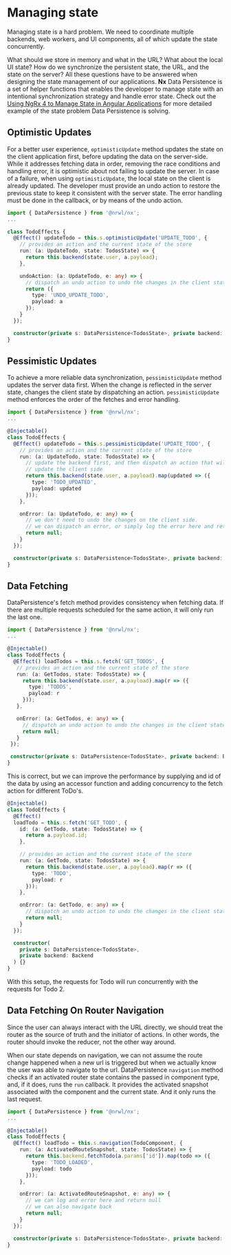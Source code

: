 # Managing state

Managing state is a hard problem. We need to coordinate multiple backends, web workers, and UI components, all of which update the state concurrently.

What should we store in memory and what in the URL? What about the local UI state? How do we synchronize the persistent state, the URL, and the state on the server? All these questions have to be answered when designing the state management of our applications. **Nx** Data Persistence is a set of helper functions that enables the developer to manage state with an intentional synchronization strategy and handle error state. Check out the [Using NgRx 4 to Manage State in Angular Applications](https://blog.nrwl.io/using-ngrx-4-to-manage-state-in-angular-applications-64e7a1f84b7b) for more detailed example of the state problem Data Persistence is solving.

## Optimistic Updates

For a better user experience, `optimisticUpdate` method updates the state on the client application first, before updating the data on the server-side. While it addresses fetching data in order, removing the race conditions and handling error, it is optimistic about not failing to update the server. In case of a failure, when using `optimisticUpdate`, the local state on the client is already updated. The developer must provide an undo action to restore the previous state to keep it consistent with the server state. The error handling must be done in the callback, or by means of the undo action.

```typescript
import { DataPersistence } from '@nrwl/nx';
...

class TodoEffects {
  @Effect() updateTodo = this.s.optimisticUpdate('UPDATE_TODO', {
    // provides an action and the current state of the store
    run: (a: UpdateTodo, state: TodosState) => {
      return this.backend(state.user, a.payload);
    },

    undoAction: (a: UpdateTodo, e: any) => {
      // dispatch an undo action to undo the changes in the client state
      return ({
        type: 'UNDO_UPDATE_TODO',
        payload: a
      });
    }
  });

  constructor(private s: DataPersistence<TodosState>, private backend: Backend) {}
}
```

## Pessimistic Updates

To achieve a more reliable data synchronization, `pessimisticUpdate` method updates the server data first. When the change is reflected in the server state, changes the client state by dispatching an action. `pessimisticUpdate` method enforces the order of the fetches and error handling.

```typescript
import { DataPersistence } from '@nrwl/nx';
...

@Injectable()
class TodoEffects {
  @Effect() updateTodo = this.s.pessimisticUpdate('UPDATE_TODO', {
    // provides an action and the current state of the store
    run: (a: UpdateTodo, state: TodosState) => {
      // update the backend first, and then dispatch an action that will
      // update the client side
      return this.backend(state.user, a.payload).map(updated => ({
        type: 'TODO_UPDATED',
        payload: updated
      }));
    },

    onError: (a: UpdateTodo, e: any) => {
      // we don't need to undo the changes on the client side.
      // we can dispatch an error, or simply log the error here and return `null`
      return null;
    }
  });

  constructor(private s: DataPersistence<TodosState>, private backend: Backend) {}
}
```

## Data Fetching

DataPersistence's fetch method provides consistency when fetching data. If there are multiple requests scheduled for the same action, it will only run the last one.

```typescript
import { DataPersistence } from '@nrwl/nx';
...

@Injectable()
class TodoEffects {
  @Effect() loadTodos = this.s.fetch('GET_TODOS', {
   // provides an action and the current state of the store
   run: (a: GetTodos, state: TodosState) => {
     return this.backend(state.user, a.payload).map(r => ({
       type: 'TODOS',
       payload: r
     }));
   },

   onError: (a: GetTodos, e: any) => {
     // dispatch an undo action to undo the changes in the client state
     return null;
   }
 });

 constructor(private s: DataPersistence<TodosState>, private backend: Backend) {}
}
```

This is correct, but we can improve the performance by supplying and id of the data by using an accessor function and adding concurrency to the fetch action for different ToDo's.

```typescript
@Injectable()
class TodoEffects {
  @Effect()
  loadTodo = this.s.fetch('GET_TODO', {
    id: (a: GetTodo, state: TodosState) => {
      return a.payload.id;
    },

    // provides an action and the current state of the store
    run: (a: GetTodo, state: TodosState) => {
      return this.backend(state.user, a.payload).map(r => ({
        type: 'TODO',
        payload: r
      }));
    },

    onError: (a: GetTodo, e: any) => {
      // dispatch an undo action to undo the changes in the client state
      return null;
    }
  });

  constructor(
    private s: DataPersistence<TodosState>,
    private backend: Backend
  ) {}
}
```

With this setup, the requests for Todo will run concurrently with the requests for Todo 2.

## Data Fetching On Router Navigation

Since the user can always interact with the URL directly, we should treat the router as the source of truth and the initiator of actions. In other words, the router should invoke the reducer, not the other way around.

When our state depends on navigation, we can not assume the route change happened when a new url is triggered but when we actually know the user was able to navigate to the url. DataPersistence `navigation` method checks if an activated router state contains the passed in component type, and, if it does, runs the `run` callback. It provides the activated snapshot associated with the component and the current state. And it only runs the last request.

```typescript
import { DataPersistence } from '@nrwl/nx';
...

@Injectable()
class TodoEffects {
  @Effect() loadTodo = this.s.navigation(TodoComponent, {
    run: (a: ActivatedRouteSnapshot, state: TodosState) => {
      return this.backend.fetchTodo(a.params['id']).map(todo => ({
        type: 'TODO_LOADED',
        payload: todo
      }));
    },

    onError: (a: ActivatedRouteSnapshot, e: any) => {
      // we can log and error here and return null
      // we can also navigate back
      return null;
    }
  });

  constructor(private s: DataPersistence<TodosState>, private backend: Backend) {}
}
```
